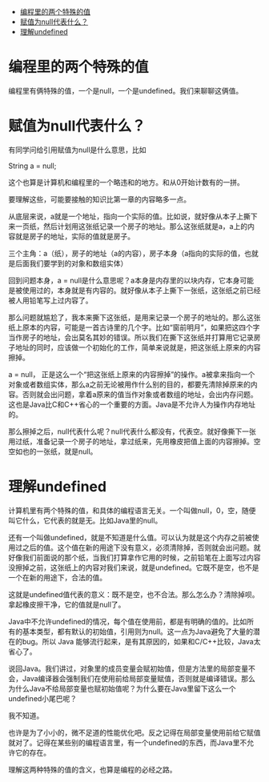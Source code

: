 - [编程里的两个特殊的值](#%e7%bc%96%e7%a8%8b%e9%87%8c%e7%9a%84%e4%b8%a4%e4%b8%aa%e7%89%b9%e6%ae%8a%e7%9a%84%e5%80%bc)
- [赋值为null代表什么？](#%e8%b5%8b%e5%80%bc%e4%b8%banull%e4%bb%a3%e8%a1%a8%e4%bb%80%e4%b9%88)
- [理解undefined](#%e7%90%86%e8%a7%a3undefined)

# 编程里的两个特殊的值

编程里有俩特殊的值，一个是null，一个是undefined。我们来聊聊这俩值。

# 赋值为null代表什么？

有同学问给引用赋值为null是什么意思，比如

String a = null;

这个也算是计算机和编程里的一个略违和的地方。和从0开始计数有的一拼。

要理解这些，可能要接触的知识比第一章的内容略多一点。

从底层来说，a就是一个地址，指向一个实际的值。比如说，就好像从本子上撕下来一页纸，然后计划用这张纸记录一个房子的地址。那么这张纸就是a，a上的内容就是房子的地址，实际的值就是房子。

三个主角：a（纸），房子的地址（a的内容），房子本身（a指向的实际的值，也就是后面我们要学到的对象和数组实体）

回到问题本身，a = null是什么意思呢？a本身是内存里的以块内存，它本身可能是被使用过的，本身就是有内容的。就好像从本子上撕下一张纸，这张纸之前已经被人用铅笔写上过内容了。

那么问题就尴尬了，我本来撕下这张纸，是用来记录一个房子的地址的。那么这张纸上原本的内容，可能是一首古诗里的几个字。比如“窗前明月”，如果把这四个字当作房子的地址，会出莫名其妙的错误。所以我们在撕下这张纸并打算用它记录房子地址的同时，应该做一个初始化的工作，简单来说就是，把这张纸上原来的内容擦掉。

a = null， 正是这么一个“把这张纸上原来的内容擦掉”的操作。a被拿来指向一个对象或者数组实体，那么a之前无论被用作什么别的目的，都要先清除掉原来的内容。否则就会出问题，拿着a原来的值当作对象或者数组的地址，会出内存问题。这也是Java比C和C++省心的一个重要的方面。Java是不允许人为操作内存地址的。

那么擦掉之后，null代表什么呢？null代表什么都没有，代表空。就好像撕下一张用过纸，准备记录一个房子的地址，拿过纸来，先用橡皮把值上面的内容擦掉。空空如也的一张纸，就是null。

# 理解undefined

计算机里有两个特殊的值，和具体的编程语言无关。一个叫做null，0，空，随便叫它什么，它代表的就是无。比如Java里的null。

还有一个叫做undefined，就是不知道是什么值。可以认为就是这个内存之前被使用过之后的值。这个值在新的用途下没有意义，必须清除掉，否则就会出问题。就好像我们前面说的那个纸，当我们打算拿作它用的时候，之前铅笔在上面写过内容没擦掉之前，这张纸上的内容对我们来说，就是undefined。它既不是空，也不是一个在新的用途下，合法的值。

这就是undefined值代表的意义：既不是空，也不合法。那么怎么办？清除掉呗。拿起橡皮擦干净，它的值就是null了。

Java中不允许undefined的情况，每个值在使用前，都是有明确的值的。比如所有的基本类型，都有默认的初始值，引用则为null。这一点为Java避免了大量的潜在的bug。所以 Java 能够流行起来，是有其原因的，如果和C/C++比较，Java太省心了。

说回Java。我们讲过，对象里的成员变量会赋初始值，但是方法里的局部变量不会，Java编译器会强制我们在使用前给局部变量赋值，否则就是编译错误。那么为什么Java不给局部变量也赋初始值呢？为什么要在Java里留下这么一个undefined小尾巴呢？

我不知道。

也许是为了小小的，微不足道的性能优化吧。反之记得在局部变量使用前给它赋值就对了。记得在某些别的编程语言里，有一个undefined的东西，而Java里不允许它的存在。

理解这两种特殊的值的含义，也算是编程的必经之路。
